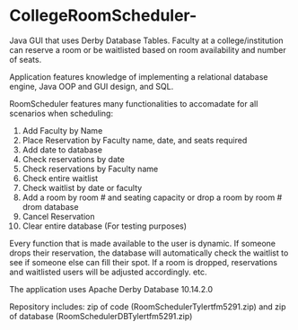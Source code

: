 # CollegeRoomScheduler-
Java GUI that uses Derby Database Tables. Faculty at a college/institution can reserve a room or be waitlisted based on room availability and number of seats.   

Application features knowledge of implementing a relational database engine, Java OOP and GUI design, and SQL. 

RoomScheduler features many functionalities to accomadate for all scenarios when scheduling:
1. Add Faculty by Name
2. Place Reservation by Faculty name, date, and seats required
3. Add date to database
4. Check reservations by date 
5. Check reservations by Faculty name 
6. Check entire waitlist 
7. Check waitlist by date or faculty
8. Add a room by room # and seating capacity or drop a room by room # drom database
9. Cancel Reservation
10. Clear entire database (For testing purposes)

Every function that is made available to the user is dynamic. If someone drops their reservation, the database will automatically check the waitlist to see if
someone else can fill their spot. If a room is dropped, reservations and waitlisted users will be adjusted accordingly. etc. 

The application uses Apache Derby Database 10.14.2.0

Repository includes: zip of code (RoomSchedulerTylertfm5291.zip)
                 and zip of database (RoomSchedulerDBTylertfm5291.zip) 
